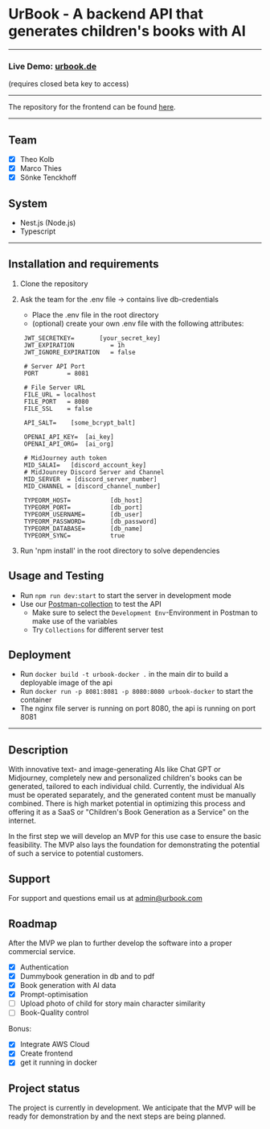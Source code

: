 # UrBook - A backend API that generates children's books with AI

---
### Live Demo: [urbook.de](http://urbook.de)
(requires closed beta key to access)

---
The repository for the frontend can be found [here](https://gitlab.rz.htw-berlin.de/s0577395/urbook-frontend).

---
## Team
- [x] Theo Kolb
- [x] Marco Thies
- [x] Sönke Tenckhoff

## System
- Nest.js (Node.js)
- Typescript

***

## Installation and requirements
1) Clone the repository
2) Ask the team for the .env file -> contains live db-credentials
   - Place the .env file in the root directory
   - (optional) create your own .env file with the following attributes:
   
   ```
    JWT_SECRETKEY=       [your_secret_key]
    JWT_EXPIRATION          = 1h
    JWT_IGNORE_EXPIRATION   = false
    
    # Server API Port
    PORT        = 8081
    
    # File Server URL
    FILE_URL = localhost
    FILE_PORT   = 8080
    FILE_SSL    = false

    API_SALT=    [some_bcrypt_balt]
    
    OPENAI_API_KEY=  [ai_key]
    OPENAI_API_ORG=  [ai_org]
    
    # MidJourney auth token
    MID_SALAI=   [discord_account_key]
    # MidJounrey Discord Server and Channel
    MID_SERVER  = [discord_server_number]
    MID_CHANNEL = [discord_channel_number]
    
    TYPEORM_HOST=           [db_host]
    TYPEORM_PORT=           [db_port]
    TYPEORM_USERNAME=       [db_user]
    TYPEORM_PASSWORD=       [db_password]
    TYPEORM_DATABASE=       [db_name]
    TYPEORM_SYNC=           true

   ```
3) Run 'npm install' in the root directory to solve dependencies

## Usage and Testing
- Run `npm run dev:start` to start the server in development mode
- Use our [Postman-collection](https://lunar-rocket-10344.postman.co/workspace/7e704c2b-6900-4e9a-bcc4-36b2ea9c021f) to test the API
  - Make sure to select the `Development Env`-Environment in Postman to make use of the variables
  - Try `Collections` for different server test

## Deployment
- Run `docker build -t urbook-docker .` in the main dir to build a deployable image of the api
- Run `docker run -p 8081:8081 -p 8080:8080 urbook-docker` to start the container
- The nginx file server is running on port 8080, the api is running on port 8081

***

## Description
With innovative text- and image-generating AIs like Chat GPT or Midjourney, completely new and personalized children's books can be generated, tailored to each individual child. 
Currently, the individual AIs must be operated separately, and the generated content must be manually combined. 
There is high market potential in optimizing this process and offering it as a SaaS or "Children's Book Generation as a Service" on the internet.

In the first step we will develop an MVP for this use case to ensure the basic feasibility. 
The MVP also lays the foundation for demonstrating the potential of such a service to potential customers.

## Support
For support and questions email us at admin@urbook.com

## Roadmap
After the MVP we plan to further develop the software into a proper commercial service.

- [x] Authentication
- [x] Dummybook generation in db and to pdf
- [x] Book generation with AI data
- [x] Prompt-optimisation
- [ ] Upload photo of child for story main character similarity
- [ ] Book-Quality control

Bonus:

- [x] Integrate AWS Cloud
- [x] Create frontend
- [x] get it running in docker

## Project status
The project is currently in development. We anticipate that the MVP will be ready for demonstration by and the next steps are being planned.
